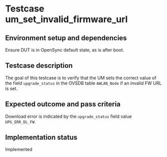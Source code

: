 # Testcase um_set_invalid_firmware_url

## Environment setup and dependencies

Ensure DUT is in OpenSync default state, as is after boot.

## Testcase description

The goal of this testcase is to verify that the UM sets the correct value of the field `upgrade_status` in the OVSDB
table `AWLAN_Node` if an invalid FW URL is set.

## Expected outcome and pass criteria

Download error is indicated by the `upgrade_status` field value `UPG_ERR_DL_FW`.

## Implementation status

Implemented
